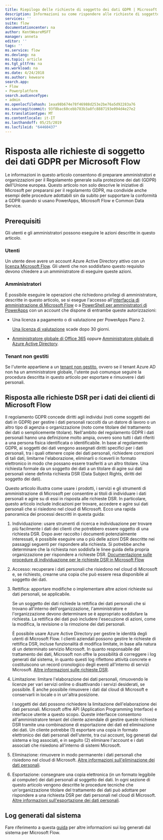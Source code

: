 ```yaml
---
title: Riepilogo delle richieste di soggetto dei dati GDPR | Microsoft Docs
description: Informazioni su come rispondere alle richieste di soggetto dei dati GPDR per Microsoft Flow.
services: ''
suite: flow
documentationcenter: na
author: KentWeareMSFT
manager: anneta
editor: ''
tags: ''
ms.service: flow
ms.devlang: na
ms.topic: article
ms.tgt_pltfrm: na
ms.workload: na
ms.date: 4/24/2018
ms.author: keweare
search.app:
- Flow
- Powerplatform
search.audienceType:
- admin
ms.openlocfilehash: 1eaa98b674e78f46988d253e2be76a5d92283a76
ms.sourcegitcommit: 93f8bac60cebb783b3a8fc8887193e094d4e27e2
ms.translationtype: MT
ms.contentlocale: it-IT
ms.lasthandoff: 05/25/2019
ms.locfileid: "64460437"
---
```

# <a name="responding-to-gdpr-data-subject-requests-for-microsoft-flow"></a>Risposta alle richieste di soggetto dei dati GDPR per Microsoft Flow

Le informazioni in questo articolo consentono di preparare amministratori e organizzazioni per il Regolamento generale sulla protezione dei dati (GDPR) dell'Unione europea. Questo articolo non solo descrive le iniziative di Microsoft per prepararsi per il regolamento GDPR, ma condivide anche esempi delle procedure adottabili sin da subito per supportare la conformità a GDPR quando si usano PowerApps, Microsoft Flow e Common Data Service.

## <a name="prerequisites"></a>Prerequisiti

Gli utenti e gli amministratori possono eseguire le azioni descritte in questo articolo.

### <a name="users"></a>Utenti

Un utente deve avere un account Azure Active Directory attivo con un [licenza Microsoft Flow](https://preview.flow.microsoft.com/pricing/). Gli utenti che non soddisfano questo requisito devono chiedere a un amministratore di eseguire queste azioni.

### <a name="administrators"></a>Amministratori

È possibile eseguire le operazioni che richiedono privilegi di amministratore, descritte in questo articolo, se si esegue l'accesso all'[interfaccia di amministrazione di Microsoft Flow](https://admin.flow.microsoft.com/) o a [PowerShell per amministratori di PowerApps](https://go.microsoft.com/fwlink/?linkid=871804) con un account che dispone di entrambe queste autorizzazioni:

- Una licenza a pagamento o di valutazione per PowerApps Piano 2.

    [Una licenza di valutazione](http://web.powerapps.com/trial) scade dopo 30 giorni.

- [Amministratore globale di Office 365](https://support.office.com/article/assign-admin-roles-in-office-365-for-business-eac4d046-1afd-4f1a-85fc-8219c79e1504) oppure [Amministratore globale di Azure Active Directory](https://docs.microsoft.com/azure/active-directory/active-directory-assign-admin-roles-azure-portal).

### <a name="unmanaged-tenants"></a>Tenant non gestiti
Se l'utente appartiene a un [tenant non gestito](https://docs.microsoft.com/azure/active-directory/domains-admin-takeover), ovvero se il tenant Azure AD non ha un amministratore globale, l'utente può comunque seguire la procedura descritta in questo articolo per esportare e rimuovere i dati personali. 

## <a name="responding-to-dsrs-for-microsoft-flow-customer-data"></a>Risposta alle richieste DSR per i dati dei clienti di Microsoft Flow

Il regolamento GDPR concede diritti agli individui (noti come soggetti dei dati in GDPR) per gestire i dati personali raccolti da un datore di lavoro o un altro tipo di agenzia o organizzazione (noto come titolare del trattamento dei dati o semplicemente titolare). Nell'ambito del regolamento GDPR i dati personali hanno una definizione molto ampia, ovvero sono tutti i dati riferiti a una persona fisica identificata o identificabile. In base al regolamento GDPR, ai soggetti dei dati vengono assegnati diritti specifici per i dati personali, tra i quali ottenere copie dei dati personali, richiedere correzioni di tali dati, limitarne l'elaborazione, eliminarli o riceverli in formato elettronico in modo che possano essere trasferiti a un altro titolare. Una richiesta formale da un soggetto dei dati a un titolare di agire sui dati personali viene definita richiesta DSR (Data Subject Rights, diritti del soggetto dei dati).

Questo articolo illustra come usare i prodotti, i servizi e gli strumenti di amministrazione di Microsoft per consentire ai titoli di individuare i dati personali e agire su di essi in risposta alle richieste DSR. In particolare, questo articolo include indicazioni per trovare, accedere e agire sui dati personali che si risiedono nel cloud di Microsoft. Ecco una rapida panoramica dei processi descritti in questa guida:

1. Individuazione: usare strumenti di ricerca e individuazione per trovare più facilmente i dati dei clienti che potrebbero essere oggetto di una richiesta DSR. Dopo aver raccolto i documenti potenzialmente interessati, è possibile eseguire una o più delle azioni DSR descritte nei passaggi seguenti per rispondere alla richiesta. Si potrebbe anche determinare che la richiesta non soddisfa le linee guida della propria organizzazione per rispondere a richieste DSR. [Documentazione sulle procedure di individuazione per le richieste DSR in Microsoft Flow](gdpr-dsr-discovery.md)

1. Accesso: recuperare i dati personali che risiedono nel cloud di Microsoft e, se richiesto, crearne una copia che può essere resa disponibile al soggetto dei dati.

1. Rettifica: apportare modifiche o implementare altre azioni richieste sui dati personali, se applicabile.

    Se un soggetto dei dati richiede la rettifica dei dati personali che si trovano all'interno dell'organizzazione, l'amministratore e l'organizzazione devono determinare se è appropriato soddisfare la richiesta.  La rettifica dei dati può includere l'esecuzione di azioni, come la modifica, la revisione o la rimozione dei dati personali.

    È possibile usare Azure Active Directory per gestire le identità degli utenti di Microsoft Flow. I clienti aziendali possono gestire le richieste di rettifica DSR, incluse funzionalità di modifica limitate, in base alla natura di un determinato servizio Microsoft.  In quanto responsabile del trattamento dei dati, Microsoft non offre la possibilità di correggere i log generati dal sistema, in quanto questi log riflettono attività concrete e costituiscono un record cronologico degli eventi all'interno di servizi Microsoft.  [Altre informazioni sulle richieste DSR](https://docs.microsoft.com/microsoft-365/compliance/gdpr-dsr-azure).

1. Limitazione: limitare l'elaborazione dei dati personali, rimuovendo le licenze per vari servizi online o disattivando i servizi desiderati, se possibile. È anche possibile rimuovere i dati dal cloud di Microsoft e conservarli in locale o in un'altra posizione.

    I soggetti dei dati possono richiedere la limitazione dell'elaborazione dei dati personali.  Microsoft offre API (Application Programming Interface) e interfacce utente a questo scopo.  Queste interfacce consentono all'amministratore tenant del cliente aziendale di gestire queste richieste DSR tramite una combinazione di esportazione dei dati ed eliminazione dei dati. Un cliente potrebbe (1) esportare una copia in formato elettronico dei dati personali dell'utente, tra cui account, log generati dal sistema e log associati, e in seguito (2) eliminare l'account e i dati associati che risiedono all'interno di sistemi Microsoft.

1. Eliminazione: rimuovere in modo permanente i dati personali che risiedono nel cloud di Microsoft. [Altre informazioni sull'eliminazione dei dati personali](gdpr-dsr-delete.md).

1. Esportazione: consegnare una copia elettronica (in un formato leggibile al computer) dei dati personali al soggetto dei dati. In ogni sezione di questo articolo vengono descritte le procedure tecniche che un'organizzazione titolare del trattamento dei dati può adottare per rispondere a una richiesta DSR per dati personali nel cloud di Microsoft. [Altre informazioni sull'esportazione dei dati personali](gdpr-dsr-export.md).

## <a name="system-generated-logs"></a>Log generati dal sistema

Fare riferimento a questa [guida](https://docs.microsoft.com/powerapps/administrator/powerapps-gdpr-dsr-guide-systemlogs) per altre informazioni sui log generati dal sistema per Microsoft Flow.
